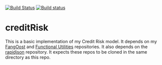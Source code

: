 [![Build Status](https://travis-ci.org/phillyfan1138/creditRisk.svg?branch=master)](https://travis-ci.org/phillyfan1138/creditRisk)
[![Build status](https://ci.appveyor.com/api/projects/status/teg0689hfk5qc5te?svg=true)](https://ci.appveyor.com/project/phillyfan1138/creditrisk)

# creditRisk
This is a basic implementation of my Credit Risk model.  It depends on my <a href="https://github.com/phillyfan1138/FangOost">FangOost</a> and <a href="https://github.com/phillyfan1138/FunctionalUtilities">Functional Utilities</a> repositories.  It also depends on the <a href="https://github.com/miloyip/rapidjson">rapidjson</a> repository.  It expects these repos to be cloned in the same directory as this repo.
